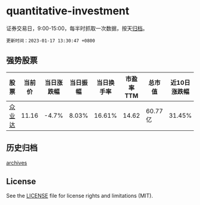 # quantitative-investment

证券交易日，9:00-15:00，每半时抓取一次数据，按天[归档](archives)。

`更新时间：2023-01-17 13:30:47 +0800`

## 强势股票

|股票|当前价|当日涨跌幅|当日振幅|当日换手率|市盈率TTM|总市值|近10日涨跌幅|
|----|----|----|----|----|----|----|----|
|[众业达](https://xueqiu.com/S/SZ002441)|11.16|-4.7%|8.03%|16.61%|14.62|60.77亿|31.45%|

## 历史归档

[archives](archives)

## License

See the [LICENSE](LICENSE) file for license rights and limitations (MIT).
